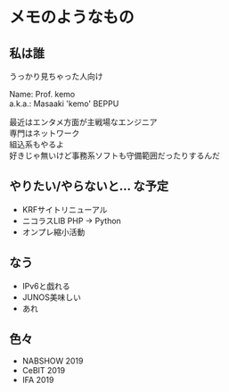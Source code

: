 # メモのようなもの

## 私は誰
うっかり見ちゃった人向け

Name:	Prof. kemo  
a.k.a.:	Masaaki 'kemo' BEPPU  

最近はエンタメ方面が主戦場なエンジニア  
専門はネットワーク  
組込系もやるよ  
好きじゃ無いけど事務系ソフトも守備範囲だったりするんだ

## やりたい/やらないと… な予定
* KRFサイトリニューアル
* ニコラスLIB PHP -> Python
* オンプレ縮小活動

## なう
* IPv6と戯れる
* JUNOS美味しい
* あれ

## 色々

* NABSHOW 2019
* CeBIT 2019
* IFA 2019